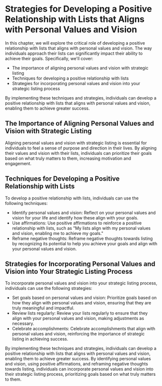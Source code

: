 Strategies for Developing a Positive Relationship with Lists that Aligns with Personal Values and Vision
=============================================================================================================================================================

In this chapter, we will explore the critical role of developing a positive relationship with lists that aligns with personal values and vision. The way individuals approach their lists can significantly impact their ability to achieve their goals. Specifically, we'll cover:

* The importance of aligning personal values and vision with strategic listing
* Techniques for developing a positive relationship with lists
* Strategies for incorporating personal values and vision into your strategic listing process

By implementing these techniques and strategies, individuals can develop a positive relationship with lists that aligns with personal values and vision, enabling them to achieve greater success.

The Importance of Aligning Personal Values and Vision with Strategic Listing
----------------------------------------------------------------------------

Aligning personal values and vision with strategic listing is essential for individuals to feel a sense of purpose and direction in their lives. By aligning their values and vision with their lists, individuals can prioritize their goals based on what truly matters to them, increasing motivation and engagement.

Techniques for Developing a Positive Relationship with Lists
------------------------------------------------------------

To develop a positive relationship with lists, individuals can use the following techniques:

* Identify personal values and vision: Reflect on your personal values and vision for your life and identify how these align with your goals.
* Use affirmations: Use positive affirmations to reinforce a positive relationship with lists, such as "My lists align with my personal values and vision, enabling me to achieve my goals."
* Reframe negative thoughts: Reframe negative thoughts towards listing by recognizing its potential to help you achieve your goals and align with your personal values and vision.

Strategies for Incorporating Personal Values and Vision into Your Strategic Listing Process
-------------------------------------------------------------------------------------------

To incorporate personal values and vision into your strategic listing process, individuals can use the following strategies:

* Set goals based on personal values and vision: Prioritize goals based on how they align with personal values and vision, ensuring that they are truly meaningful and impactful.
* Review lists regularly: Review your lists regularly to ensure that they align with your personal values and vision, making adjustments as necessary.
* Celebrate accomplishments: Celebrate accomplishments that align with personal values and vision, reinforcing the importance of strategic listing in achieving success.

By implementing these techniques and strategies, individuals can develop a positive relationship with lists that aligns with personal values and vision, enabling them to achieve greater success. By identifying personal values and vision, using positive affirmations, and reframing negative thoughts towards listing, individuals can incorporate personal values and vision into their strategic listing process, prioritizing goals based on what truly matters to them.
